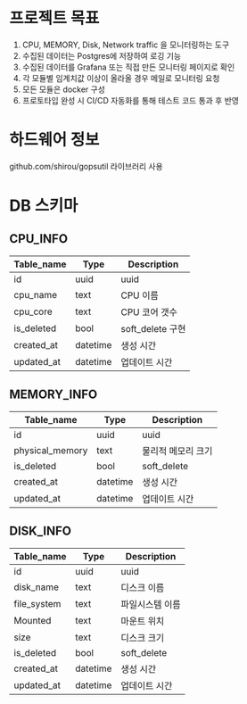 # 프로젝트 목표
1. CPU, MEMORY, Disk, Network traffic 을 모니터링하는 도구
2. 수집된 데이터는 Postgres에 저장하여 로깅 기능
3. 수집된 데이터를 Grafana 또는 직접 만든 모니터링 페이지로 확인
4. 각 모듈별 임계치값 이상이 올라올 경우 메일로 모니터링 요청
5. 모든 모듈은 docker 구성
6. 프로토타입 완성 시 CI/CD 자동화를 통해 테스트 코드 통과 후 반영


# 하드웨어 정보
github.com/shirou/gopsutil 라이브러리 사용

# DB 스키마
## CPU_INFO
| Table_name | Type      | Description    |
|------------|-----------|----------------|
| id         | uuid      | uuid           |
| cpu_name   | text      | CPU 이름         |
| cpu_core   | text      | CPU 코어 갯수      |
| is_deleted | bool      | soft_delete 구현 |
| created_at | datetime  | 생성 시간          |
| updated_at | datetime  | 업데이트 시간        |

## MEMORY_INFO
| Table_name      | Type      | Description |
|-----------------|-----------|-------------|
| id              | uuid      | uuid        |
| physical_memory | text      | 물리적 메모리 크기  |
| is_deleted      | bool      | soft_delete |
| created_at      | datetime  | 생성 시간       |
| updated_at      | datetime  | 업데이트 시간     |

## DISK_INFO
| Table_name  | Type     | Description |
|-------------|----------|-------------|
| id          | uuid     | uuid        |
| disk_name   | text     | 디스크 이름      |
| file_system | text     | 파일시스템 이름    |
| Mounted     | text     | 마운트 위치      |
| size        | text     | 디스크 크기      |
| is_deleted  | bool     | soft_delete |
| created_at  | datetime | 생성 시간       |
| updated_at  | datetime | 업데이트 시간     |

